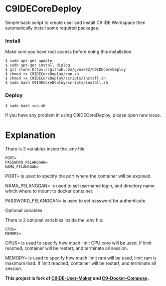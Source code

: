 # C9IDECoreDeploy

Simple bash script to create user and install C9 IDE Workspace then automatically install some required packages.

### Install

Make sure you have root access before doing this installation.

```
$ sudo apt-get update
$ sudo apt-get install dialog
$ git clone https://github.com/gvoze32/C9IDECoreDeploy
$ chmod +x C9IDECoreDeploy/run.sh
$ chmod +x C9IDECoreDeploy/scripts/install.sh
$ sudo bash C9IDECoreDeploy/scripts/install.sh
```

### Deploy

```
$ sudo bash run.sh
```

If you have any problem in using C9IDECoreDeploy, please open new issue.

# Explanation

There is 3 variables inside the .env file:
```
PORT=
PASSWORD_PELANGGAN=
NAMA_PELANGGAN=
```
PORT= is used to specify the port where the container will be exposed.

NAMA_PELANGGAN= is used to set username login, and directory name which where to mount to docker container.

PASSWORD_PELANGGAN= is used to set password for authenticate.

Optional variables

There is 2 optional variables inside the .env file:
```
CPUS=
MEMORY=
```
CPUS= is used to specify how much limit CPU core will be used. If limit reached, container will be restart, and terminate all session.

MEMORY= is used to specify how much limit ram will be used, limit ram is maximum load. If limit reached, container will be restart, and terminate all session.

**This project is fork of [C9IDE-User-Maker](https://github.com/nicolasjulian/C9IDE-User-Maker) and [C9-Docker-Compose](https://github.com/nicolasjulian/C9-Docker-Compose).**
